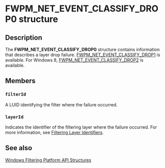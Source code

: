# FWPM_NET_EVENT_CLASSIFY_DROP0 structure

## Description

The **FWPM_NET_EVENT_CLASSIFY_DROP0** structure contains information that describes a layer drop failure.
[FWPM_NET_EVENT_CLASSIFY_DROP1](https://learn.microsoft.com/windows/win32/api/fwpmtypes/ns-fwpmtypes-fwpm_net_event_classify_drop1) is available. For Windows 8, [FWPM_NET_EVENT_CLASSIFY_DROP2](https://learn.microsoft.com/windows/win32/api/fwpmtypes/ns-fwpmtypes-fwpm_net_event_classify_drop2) is available.

## Members

### `filterId`

A LUID identifying the filter where the failure occurred.

### `layerId`

Indicates the identifier of the filtering layer where the failure occurred. For more information, see [Filtering Layer Identifiers](https://learn.microsoft.com/windows/desktop/FWP/management-filtering-layer-identifiers-).

## See also

[Windows Filtering Platform API Structures](https://learn.microsoft.com/windows/desktop/FWP/fwp-structs)